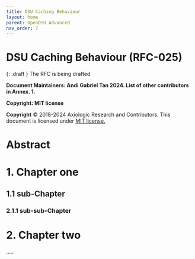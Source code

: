 ```yaml
---
title: DSU Caching Behaviour 
layout: home
parent: OpenDSU Advanced
nav_order: 7
---
```


# **DSU Caching Behaviour  (RFC-025)**

{: .draft }
The RFC is being drafted



**Document Maintainers: Andi Gabriel Tan 2024. List of other contributors in Annex. 1.**

**Copyright: MIT license**

 **Copyright** © 2018-2024 Axiologic Research and Contributors.
This document is licensed under [MIT license.](https://en.wikipedia.org/wiki/MIT_License)


# **Abstract**

# 1. Chapter one

## 1.1 sub-Chapter

### 2.1.1 sub-sub-Chapter

# 2. Chapter two

…..